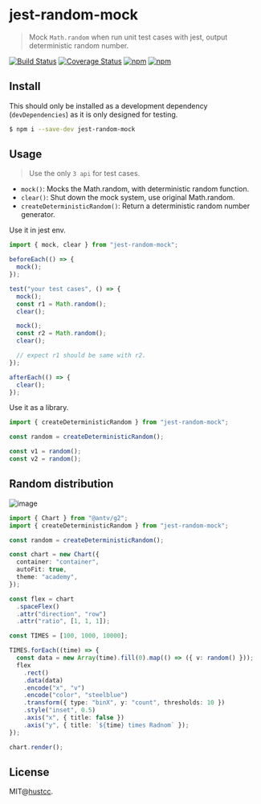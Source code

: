 # jest-random-mock

> Mock `Math.random` when run unit test cases with jest, output deterministic random number.

[![Build Status](https://github.com/hustcc/jest-random-mock/workflows/build/badge.svg)](https://github.com/hustcc/jest-random-mock/actions)
[![Coverage Status](https://coveralls.io/repos/github/hustcc/jest-random-mock/badge.svg?branch=main)](https://coveralls.io/github/hustcc/jest-random-mock)
[![npm](https://img.shields.io/npm/v/jest-random-mock.svg)](https://www.npmjs.com/package/jest-random-mock)
[![npm](https://img.shields.io/npm/dm/jest-random-mock.svg)](https://www.npmjs.com/package/jest-random-mock)


## Install

This should only be installed as a development dependency (`devDependencies`) as it is only designed for testing.

```bash
$ npm i --save-dev jest-random-mock
```

## Usage

> Use the only `3 api` for test cases.

 - `mock()`: Mocks the Math.random, with deterministic random function.
 - `clear()`: Shut down the mock system, use original Math.random.
 - `createDeterministicRandom()`: Return a deterministic random number generator.

Use it in jest env.

```js
import { mock, clear } from "jest-random-mock";

beforeEach(() => {
  mock();
});

test("your test cases", () => {
  mock();
  const r1 = Math.random();
  clear();

  mock();
  const r2 = Math.random();
  clear();

  // expect r1 should be same with r2.
});

afterEach(() => {
  clear();
});
```

Use it as a library.

```ts
import { createDeterministicRandom } from "jest-random-mock";

const random = createDeterministicRandom();

const v1 = random();
const v2 = random();
```


## Random distribution

![image](https://github.com/hustcc/jest-random-mock/assets/7856674/a2601adf-984c-4ecc-aa8f-d247a2ab6141)

```ts
import { Chart } from "@antv/g2";
import { createDeterministicRandom } from "jest-random-mock";

const random = createDeterministicRandom();

const chart = new Chart({
  container: "container",
  autoFit: true,
  theme: "academy",
});

const flex = chart
  .spaceFlex()
  .attr("direction", "row")
  .attr("ratio", [1, 1, 1]);

const TIMES = [100, 1000, 10000];

TIMES.forEach((time) => {
  const data = new Array(time).fill(0).map(() => ({ v: random() }));
  flex
    .rect()
    .data(data)
    .encode("x", "v")
    .encode("color", "steelblue")
    .transform({ type: "binX", y: "count", thresholds: 10 })
    .style("inset", 0.5)
    .axis("x", { title: false })
    .axis("y", { title: `${time} times Radnom` });
});

chart.render();
```


## License

MIT@[hustcc](https://github.com/hustcc).
